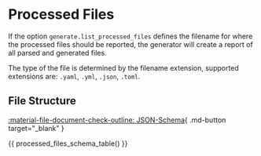 # Processed Files

If the option `generate.list_processed_files` defines the filename for where the processed files should be reported,
the generator will create a report of all parsed and generated files.

The type of the file is determined by the filename extension, supported extensions are: `.yaml`, `.yml`, `.json`, `.toml`.

## File Structure

[:material-file-document-check-outline: JSON-Schema](/json-schema/processed_files_definition_schema.json){ .md-button target="_blank" }

{{ processed_files_schema_table() }}
